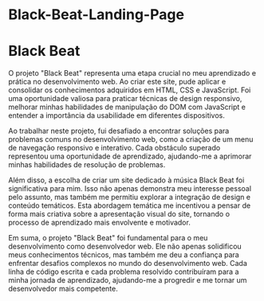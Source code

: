 # Black-Beat-Landing-Page
<h1>Black Beat</h1>
O projeto "Black Beat" representa uma etapa crucial no meu aprendizado e prática no desenvolvimento web. Ao criar este site, pude aplicar e consolidar os conhecimentos adquiridos em HTML, CSS e JavaScript. Foi uma oportunidade valiosa para praticar técnicas de design responsivo, melhorar minhas habilidades de manipulação do DOM com JavaScript e entender a importância da usabilidade em diferentes dispositivos.

Ao trabalhar neste projeto, fui desafiado a encontrar soluções para problemas comuns no desenvolvimento web, como a criação de um menu de navegação responsivo e interativo. Cada obstáculo superado representou uma oportunidade de aprendizado, ajudando-me a aprimorar minhas habilidades de resolução de problemas.

Além disso, a escolha de criar um site dedicado à música Black Beat foi significativa para mim. Isso não apenas demonstra meu interesse pessoal pelo assunto, mas também me permitiu explorar a integração de design e conteúdo temáticos. Esta abordagem temática me incentivou a pensar de forma mais criativa sobre a apresentação visual do site, tornando o processo de aprendizado mais envolvente e motivador.

Em suma, o projeto "Black Beat" foi fundamental para o meu desenvolvimento como desenvolvedor web. Ele não apenas solidificou meus conhecimentos técnicos, mas também me deu a confiança para enfrentar desafios complexos no mundo do desenvolvimento web. Cada linha de código escrita e cada problema resolvido contribuíram para a minha jornada de aprendizado, ajudando-me a progredir e me tornar um desenvolvedor mais competente.
